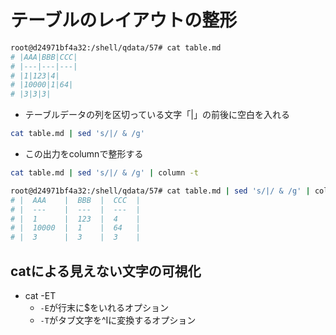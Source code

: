 # テーブルのレイアウトの整形
```bash
root@d24971bf4a32:/shell/qdata/57# cat table.md
# |AAA|BBB|CCC|
# |---|---|---|
# |1|123|4|
# |10000|1|64|
# |3|3|3|
```
- テーブルデータの列を区切っている文字「|」の前後に空白を入れる
```bash
cat table.md | sed 's/|/ & /g'
```
- この出力をcolumnで整形する
```bash
cat table.md | sed 's/|/ & /g' | column -t
```
```bash
root@d24971bf4a32:/shell/qdata/57# cat table.md | sed 's/|/ & /g' | column -t
# |  AAA    |  BBB  |  CCC  |
# |  ---    |  ---  |  ---  |
# |  1      |  123  |  4    |
# |  10000  |  1    |  64   |
# |  3      |  3    |  3    |
```
## catによる見えない文字の可視化
- cat -ET
    - `-E`が行末に$をいれるオプション
    - `-T`がタブ文字を^Iに変換するオプション
